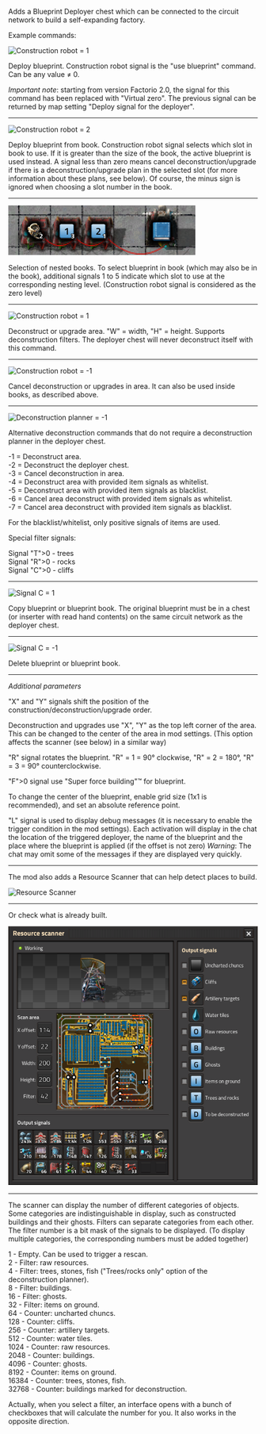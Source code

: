 Adds a Blueprint Deployer chest which can be connected to the circuit network to build a self-expanding factory.

Example commands:

![Construction robot = 1](docs/construction-robot_1.jpg)

Deploy blueprint.
Construction robot signal is the "use blueprint" command. Can be any value ≠ 0.

*Important note*: starting from version Factorio 2.0, the signal for this command has been replaced with "Virtual zero". The previous signal can be returned by map setting "Deploy signal for the deployer".

---

![Construction robot = 2](docs/construction-robot_2.jpg)

Deploy blueprint from book.
Construction robot signal selects which slot in book to use.
If it is greater than the size of the book, the active blueprint is used instead.
A signal less than zero means cancel deconstruction/upgrade if there is a deconstruction/upgrade plan in the selected slot (for more information about these plans, see below). Of course, the minus sign is ignored when choosing a slot number in the book.

---

![Construction robot = 3](docs/nested_navigation.png)

Selection of nested books.
To select blueprint in book (which may also be in the book), additional signals 1 to 5 indicate which slot to use at the corresponding nesting level. (Construction robot signal is considered as the zero level)

---

![Construction robot = 1](docs/construction-robot_3.jpg)

Deconstruct or upgrade area.
"W" = width, "H" = height.
Supports deconstruction filters.
The deployer chest will never deconstruct itself with this command.

---

![Construction robot = -1](docs/construction-robot_-1.jpg)

Cancel deconstruction or upgrades in area.
It can also be used inside books, as described above.

---

![Deconstruction planner = -1](docs/deconstruction-planner.jpg)

Alternative deconstruction commands that do not require a deconstruction planner in the deployer chest.

-1 = Deconstruct area.\
-2 = Deconstruct the deployer chest.\
-3 = Cancel deconstruction in area.\
-4 = Deconstruct area with provided item signals as whitelist.\
-5 = Deconstruct area with provided item signals as blacklist.\
-6 = Cancel area deconstruct with provided item signals as whitelist.\
-7 = Cancel area deconstruct with provided item signals as blacklist.

For the blacklist/whitelist, only positive signals of items are used.

Special filter signals:

Signal "T">0 - trees\
Signal "R">0 - rocks\
Signal "C">0 - cliffs

---

![Signal C = 1](docs/signal-c-1.jpg)

Copy blueprint or blueprint book. The original blueprint must be in a chest (or inserter with read hand contents) on the same circuit network as the deployer chest.

---

![Signal C = -1](docs/signal-c-2.jpg)

Delete blueprint or blueprint book.

---

*Additional parameters*

"X" and "Y" signals shift the position of the construction/deconstruction/upgrade order.

Deconstruction and upgrades use "X", "Y" as the top left corner of the area. This can be changed to the center of the area in mod settings. (This option affects the scanner (see below) in a similar way)

"R" signal rotates the blueprint. "R" = 1 = 90° clockwise, "R" = 2 = 180°, "R" = 3 = 90° counterclockwise.

"F">0 signal use "Super force building"™ for blueprint.

To change the center of the blueprint, enable grid size (1x1 is recommended), and set an absolute reference point.

"L" signal is used to display debug messages (it is necessary to enable the trigger condition in the mod settings).
Each activation will display in the chat the location of the triggered deployer, the name of the blueprint and the place where the blueprint is applied (if the offset is not zero)
*Warning*: The chat may omit some of the messages if they are displayed very quickly.

---

The mod also adds a Resource Scanner that can help detect places to build.

![Resource Scanner](docs/scanner.png)

---

Or check what is already built.

![Resource Scanner2](docs/scanner-2.png)

---

The scanner can display the number of different categories of objects. Some categories are indistinguishable in display, such as constructed buildings and their ghosts. Filters can separate categories from each other. The filter number is a bit mask of the signals to be displayed. (To display multiple categories, the corresponding numbers must be added together)

1 - Empty. Can be used to trigger a rescan.\
2 - Filter: raw resources.\
4 - Filter: trees, stones, fish ("Trees/rocks only" option of the deconstruction planner).\
8 - Filter: buildings.\
16 - Filter: ghosts.\
32 - Filter: items on ground.\
64 - Counter: uncharted chuncs.\
128 - Counter: cliffs.\
256 - Counter: artillery targets.\
512 - Counter: water tiles.\
1024 - Counter: raw resources.\
2048 - Counter: buildings.\
4096 - Counter: ghosts.\
8192 - Counter: items on ground.\
16384 - Counter: trees, stones, fish.\
32768 - Counter: buildings marked for deconstruction.

Actually, when you select a filter, an interface opens with a bunch of checkboxes that will calculate the number for you. It also works in the opposite direction.
